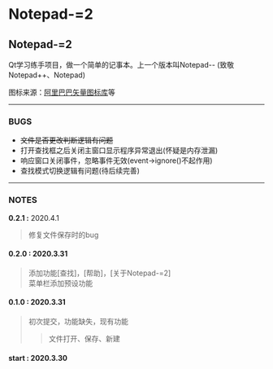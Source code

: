 # Notepad-=2
## Notepad-=2

Qt学习练手项目，做一个简单的记事本。上一个版本叫Notepad-- (致敬Notepad++、Notepad) 

图标来源：[阿里巴巴矢量图标库](https://www.iconfont.cn/search/index?q=)等
****
### BUGS

* ~~文件是否更改判断逻辑有问题~~  
* 打开查找框之后关闭主窗口显示程序异常退出(怀疑是内存泄漏)  
* 响应窗口关闭事件，忽略事件无效(event->ignore()不起作用)
* 查找模式切换逻辑有问题(待后续完善)

****

### NOTES

**0.2.1 :** 2020.4.1
>修复文件保存时的bug

#### **0.2.0 :** 2020.3.31   
>添加功能[查找]，[帮助]，[关于Notepad-=2]  
>菜单栏添加预设功能  

#### **0.1.0 :** 2020.3.31  
>初次提交，功能缺失，现有功能
>>文件打开、保存、新建

#### **start :** 2020.3.30  						

